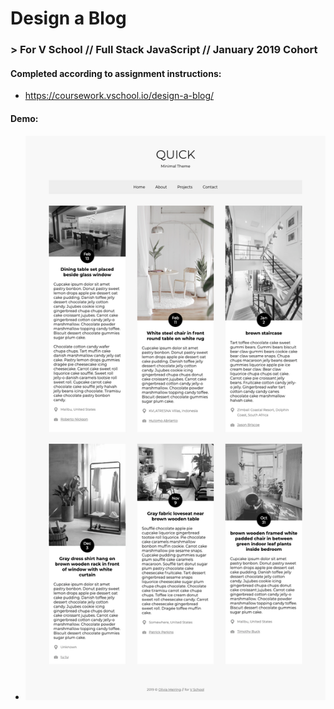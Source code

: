 # Design a Blog
### > For V School // Full Stack JavaScript // January 2019 Cohort

#### Completed according to assignment instructions: 
- https://coursework.vschool.io/design-a-blog/

#### Demo:
- <a href="http://htmlpreview.github.com/?#"><img src="screenshot.png"></a>
